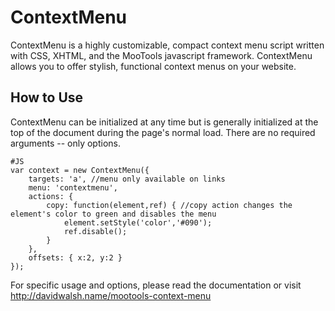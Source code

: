 ContextMenu
=========

ContextMenu is a highly customizable, compact context menu script written with CSS, XHTML, and the MooTools javascript framework. ContextMenu allows you to offer stylish, functional context menus on your website.


How to Use
----------

ContextMenu can be initialized at any time but is generally initialized at the top of the document during the page's normal load.  There are no required arguments -- only options.

	#JS
	var context = new ContextMenu({
		targets: 'a', //menu only available on links
		menu: 'contextmenu',
		actions: {
			copy: function(element,ref) { //copy action changes the element's color to green and disables the menu
				element.setStyle('color','#090');
				ref.disable();
			}
		},
		offsets: { x:2, y:2 }
	});
	

For specific usage and options, please read the documentation or visit http://davidwalsh.name/mootools-context-menu